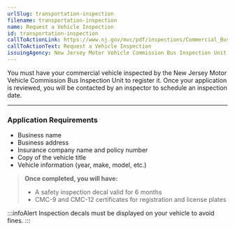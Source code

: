 ```yaml
---
urlSlug: transportation-inspection
filename: transportation-inspection
name: Request a Vehicle Inspection
id: transportation-inspection
callToActionLink: https://www.nj.gov/mvc/pdf/inspections/Commercial_Bus_Application.pdf
callToActionText: Request a Vehicle Inspection
issuingAgency: New Jersey Motor Vehicle Commission Bus Inspection Unit
---
```


You must have your commercial vehicle inspected by the New Jersey Motor Vehicle Commission Bus Inspection Unit to register it. Once your application is reviewed, you will be contacted by an inspector to schedule an inspection date.

---

### Application Requirements

- Business name
- Business address
- Insurance company name and policy number
- Copy of the vehicle title
- Vehicle information (year, make, model, etc.)

> **Once completed, you will have:**
>
> - A safety inspection decal valid for 6 months
> - CMC-9 and CMC-12 certificates for registration and license plates

:::infoAlert
Inspection decals must be displayed on your vehicle to avoid fines.
:::
